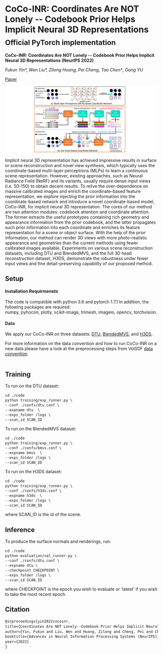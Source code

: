 # CoCo-INR: Coordinates Are NOT Lonely  -- Codebook Prior Helps Implicit Neural 3D Representations <br><sub>Official PyTorch implementation </sub>

**CoCo-INR: Coordinates Are NOT Lonely  -- Codebook Prior Helps Implicit Neural 3D Representations (NeurIPS 2022)**

*Fukun Yin\*, Wen Liu\*, Zilong Huang, Pei Cheng, Tao Chen†, Gang YU*

[Paper](https://arxiv.org/abs/2210.11170)

![CoCo-module-w1550](images/CoCo-module.png)

Implicit neural 3D representation has achieved impressive results in surface or scene reconstruction and novel view synthesis, which typically uses the coordinate-based multi-layer perceptrons (MLPs) to learn a continuous scene representation. However, existing approaches, such as Neural Radiance Field (NeRF) and its variants, usually require dense input views (i.e. 50-150) to obtain decent results. To relive the over-dependence on massive calibrated images and enrich the coordinate-based feature representation, we explore injecting the prior information into the coordinate-based network and introduce a novel coordinate-based model, CoCo-INR, for implicit neural 3D representation. The cores of our method are two attention modules: codebook attention and coordinate attention. The former extracts the useful prototypes containing rich geometry and appearance information from the prior codebook, and the latter propagates such prior information into each coordinate and enriches its feature representation for a scene or object surface. With the help of the prior information, our method can render 3D views with more photo-realistic appearance and geometries than the current methods using fewer calibrated images available. Experiments on various scene reconstruction datasets, including DTU and BlendedMVS, and the full 3D head reconstruction dataset, H3DS, demonstrate the robustness under fewer input views and fine detail-preserving capability of our proposed method.

## Setup
#### Installation Requirmenets
The code is compatible with python 3.6 and pytorch 1.7.1 In addition, the following packages are required:  
numpy, pyhocon, plotly, scikit-image, trimesh, imageio, opencv, torchvision.

#### Data

We apply our CoCo-INR on three datasets: [DTU](http://roboimagedata.compute.dtu.dk/?page_id=36), [BlendedMVS](https://github.com/YoYo000/BlendedMVS), and [H3DS](https://github.com/CrisalixSA/h3ds).

For more information on the data convention and how to run CoCo-INR on a new data please have a look at the preprocessing steps from VolSDF <a href="https://github.com/lioryariv/volsdf/blob/main/DATA_CONVENTION.md">data convention</a>.<br><br>




## Training

To run on the DTU dataset:
```
cd ./code
python training/exp_runner.py \
--conf ./confs/dtu.conf \
--expname dtu  \
--exps_folder /logs \
--scan_id SCAN_ID
```

To run on the BlendedMVS dataset:
```
cd ./code
python training/exp_runner.py \
--conf ./confs/bmvs.conf \
--expname bmvs  \
--exps_folder /logs \
--scan_id SCAN_ID
```

To run on the H3DS dataset:
```
cd ./code
python training/exp_runner.py \
--conf ./confs/h3ds.conf \
--expname h3ds  \
--exps_folder /logs \
--scan_id SCAN_ID
```

where SCAN_ID is the id of the scene.




## Inference
To produce the surface normals and renderings, run:

```
cd ./code
python evaluation/val_runner.py \
--conf ./confs/dtu.conf \
--expname dtu \
--checkpoint CHECKPOINT \
--exps_folder /logs \
--scan_id SCAN_ID
```
where CHECKPOINT is the epoch you wish to evaluate or 'latest' if you wish to take the most recent epoch.



## Citation

```latex
@inproceedings{yin2022cocoinr,
title={Coordinates Are NOT Lonely--Codebook Prior Helps Implicit Neural 3D Representations},
author={Yin, Fukun and Liu, Wen and Huang, Zilong and Cheng, Pei and Chen, Tao and YU, Gang},
booktitle={Advances in Neural Information Processing Systems (NeurIPS)},
year={2022}
}
```


